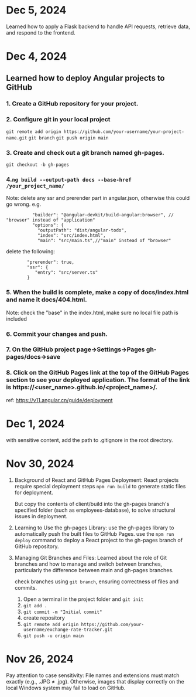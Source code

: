 # Dec 5, 2024

Learned how to apply a Flask backend to handle API requests, retrieve data, and respond to the frontend.

# Dec 4, 2024

## Learned how to deploy Angular projects to GitHub

### 1. Create a GitHub repository for your project.

### 2. Configure git in your local project

`git remote add origin https://github.com/your-username/your-project-name.git`
`git branch`
`git push origin main`

### 3. Create and check out a git branch named gh-pages.

`git checkout -b gh-pages`

### 4.`ng build --output-path docs --base-href /your_project_name/`

Note: delete any ssr and prerender part in angular.json, otherwise this could go wrong.
e.g.

```
          "builder": "@angular-devkit/build-angular:browser", //  "browser" instead of "application"
          "options": {
            "outputPath": "dist/angular-todo",
            "index": "src/index.html",
            "main": "src/main.ts",//"main" instead of "browser"
```

delete the following:

            "prerender": true,
            "ssr": {
               "entry": "src/server.ts"
            }

### 5. When the build is complete, make a copy of docs/index.html and name it docs/404.html.

Note: check the "base" in the index.html, make sure no local file path is included

### 6. Commit your changes and push.

### 7. On the GitHub project page->Settings->Pages gh-pages/docs->save

### 8. Click on the GitHub Pages link at the top of the GitHub Pages section to see your deployed application. The format of the link is https://<user_name>.github.io/<project_name>/.

ref: https://v11.angular.cn/guide/deployment

# Dec 1, 2024

with sensitive content, add the path to .gitignore in the root directory.

# Nov 30, 2024

1. Background of React and GitHub Pages Deployment:
   React projects require special deployment steps
   `npm run build` to generate static files for deployment.

   But copy the contents of client/build into the gh-pages branch's specified folder (such as employees-database), to solve structural issues in deployment.

2. Learning to Use the gh-pages Library:
   use the gh-pages library to automatically push the built files to GitHub Pages.
   use the `npm run deploy` command to deploy a React project to the gh-pages branch of GitHub repository.

3. Managing Git Branches and Files:
   Learned about the role of Git branches and how to manage and switch between branches, particularly the difference between main and gh-pages branches.

   check branches using `git branch`, ensuring correctness of files and commits.

   1. Open a terminal in the project folder and `git init`
   2. `git add .`
   3. `git commit -m "Initial commit"`
   4. create repository
   5. `git remote add origin https://github.com/your-username/exchange-rate-tracker.git`
   6. `git push -u origin main`

# Nov 26, 2024

Pay attention to case sensitivity: File names and extensions must match exactly (e.g., .JPG ≠ .jpg). Otherwise, images that display correctly on the local Windows system may fail to load on GitHub.
